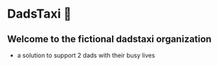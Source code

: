 # DadsTaxi 🚕

## Welcome to the fictional dadstaxi organization
- a solution to support 2 dads with their busy lives
